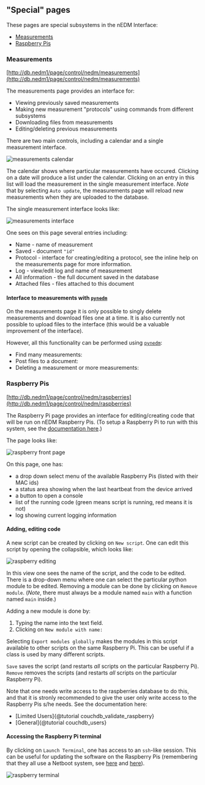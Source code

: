 ## "Special" pages

These pages are special subsystems in the nEDM Interface:

* [Measurements](#measurements)
* [Raspberry Pis](#raspberries)

<a name="measurements"></a>
### Measurements

[http://db.nedm1/page/control/nedm/measurements](http://db.nedm1/page/control/nedm/measurements)

The measurements page provides an interface for:

* Viewing previously saved measurements
* Making new measurement "protocols" using commands from different subsystems
* Downloading files from measurements
* Editing/deleting previous measurements

There are two main controls, including a calendar and a single measurement interface.

![measurements calendar](measurement_calendar.png)

The calendar shows where particular measurements have occured.  Clicking on a
date will produce a list under the calendar.  Clicking on an entry in this list
will load the measurement in the single measurement interface.  _Note_ that by
selecting `Auto update`, the measurements page will reload new measurements
when they are uploaded to the database.

The single measurement interface looks like:

![measurements interface](measurement_single.png)

One sees on this page several entries including:

* Name - name of measurement
* Saved - document `"id"`
* Protocol - interface for creating/editing a protocol,
see the inline help on the measurements page for more information.
* Log - view/edit log and name of measurement
* All information - the full document saved in the database
* Attached files - files attached to this document

#### Interface to measurements with [`pynedm`](/Python-Slow-Control)

On the measurements page it is only possible to singly delete measurements
and download files one at a time.  It is also currently not possible to upload
files to the interface (this would be a valuable improvement of the interface).

However, all this functionality can be performed using
[`pynedm`](/Python-Slow-Control):

* Find many measurements: <script src="https://gist.github.com/mgmarino/a068d39ed9fdb501c72d.js"></script>
* Post files to a document: <script src="https://gist.github.com/mgmarino/04d92217d227dc99520d.js"></script>
* Deleting a measurement or more measurements: <script src="https://gist.github.com/mgmarino/991396f0ef26ae4b9e4d.js"></script>


<a name="raspberries"></a>
### Raspberry Pis

[http://db.nedm1/page/control/nedm/raspberries](http://db.nedm1/page/control/nedm/raspberries)

The Raspberry Pi page provides an interface for editing/creating code that will
be run on nEDM Raspberry Pis.  (To setup a Raspberry Pi to run with this system, see the
[documentation here](/System-Overview/subsystems/Raspberry-Pis.html#setup).)

The page looks like:

![raspberry front page](raspberry.png)

On this page, one has:

* a drop down select menu of the available Raspberry Pis (listed with their MAC ids)
* a status area showing when the last heartbeat from the device arrived
* a button to open a console
* list of the running code (green means script is running, red means it is not)
* log showing current logging information

#### Adding, editing code

A new script can be created by clicking on `New script`.  One can edit this
script by opening the collapsible, which looks like:

![raspberry editing](raspberry_scripts.png)

In this view one sees the name of the script, and the code to be edited.  There
is a drop-down menu where one can select the particular python module to be
edited.  Removing a module can be done by clicking on `Remove module`.
(_Note_, there must always be a module named `main` with a function named
`main` inside.)

Adding a new module is done by:

1.  Typing the name into the text field.
2.  Clicking on `New module with name:`

Selecting `Export modules globally` makes the modules in this script available
to other scripts on the same Raspberry Pi.  This can be useful if a class is
used by many different scripts.

`Save` saves the script (and restarts *all* scripts on the particular Raspberry Pi).
`Remove` removes the scripts (and restarts *all* scripts on the particular Raspberry Pi).

Note that one needs write access to the raspberries database to do this, and
that it is stronly recommended to give the user only write access to the
Raspberry Pis s/he needs.  See the documentation here:

* [Limited Users]{@tutorial couchdb_validate_raspberry}
* [General]{@tutorial couchdb_users}

#### Accessing the Raspberry Pi terminal

By clicking on `Launch Terminal`, one has access to an `ssh`-like session.
This can be useful for updating the software on the Raspberry Pis (remembering
that they all use a Netboot system, see
[here](/System-Overview/subsystems/Raspberry-Pis.html#netbooting) and
[here](/System-Overview/subsystems/Raspberry-Pis.html#running)).

![raspberry terminal](raspberry_console.png)
